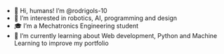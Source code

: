 - 👋 Hi, humans! I’m @rodrigols-10
- 👀 I’m interested in robotics, AI, programming and design
- 🎓 I’m a Mechatronics Engineering student
- 🌱 I’m currently learning about Web development, Python and Machine Learning to improve my portfolio
<!---
- 💞️ I’m looking to collaborate on ...
- 📫 How to reach me ...
--->
<!---
rodrigols-10/rodrigols-10 is a ✨ special ✨ repository because its `README.md` (this file) appears on your GitHub profile.
You can click the Preview link to take a look at your changes.
--->
